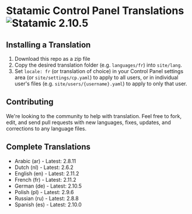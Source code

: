 # Statamic Control Panel Translations ![Statamic 2.10.5](https://img.shields.io/badge/statamic-2.11.2-blue.svg?style=flat-square)

## Installing a Translation

1. Download this repo as a zip file
2. Copy the desired translation folder (e.g. `languages/fr`) into `site/lang`.
3. Set `locale: fr` (or translation of choice) in your Control Panel settings area (or `site/settings/cp.yaml`) to apply to all users, or in individual user's files (e.g. `site/users/{username}.yaml`) to apply to only that user.

## Contributing

We're looking to the community to help with translation. Feel free to fork, edit, and send pull requests with new languages, fixes, updates, and corrections to any language files.

## Complete Translations

- Arabic (ar) - Latest: 2.8.11
- Dutch (nl) - Latest: 2.6.2
- English (en) - Latest: 2.11.2
- French (fr) - Latest: 2.11.2
- German (de) - Latest: 2.10.5
- Polish (pl) - Latest: 2.9.6
- Russian (ru) - Latest: 2.8.8
- Spanish (es) - Latest: 2.10.0
